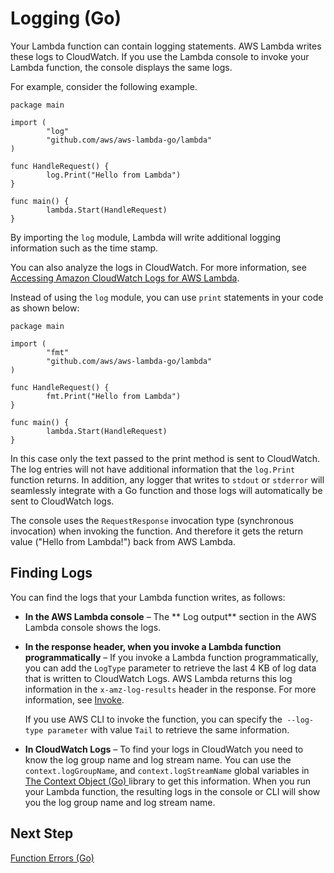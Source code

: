 # Logging \(Go\)<a name="go-programming-model-logging"></a>

Your Lambda function can contain logging statements\. AWS Lambda writes these logs to CloudWatch\. If you use the Lambda console to invoke your Lambda function, the console displays the same logs\. 

For example, consider the following example\. 

```
package main
 
import (
        "log"       
        "github.com/aws/aws-lambda-go/lambda"
)
 
func HandleRequest() {
        log.Print("Hello from Lambda")
}
 
func main() {
        lambda.Start(HandleRequest)
}
```

By importing the `log` module, Lambda will write additional logging information such as the time stamp\.

You can also analyze the logs in CloudWatch\. For more information, see [Accessing Amazon CloudWatch Logs for AWS Lambda](monitoring-functions-logs.md)\.

Instead of using the `log` module, you can use `print` statements in your code as shown below:

```
package main
 
import ( 
        "fmt"        
        "github.com/aws/aws-lambda-go/lambda"
)
 
func HandleRequest() {
        fmt.Print("Hello from Lambda")
}
 
func main() {
        lambda.Start(HandleRequest)
}
```

In this case only the text passed to the print method is sent to CloudWatch\. The log entries will not have additional information that the `log.Print` function returns\. In addition, any logger that writes to `stdout` or `stderror` will seamlessly integrate with a Go function and those logs will automatically be sent to CloudWatch logs\. 

The console uses the `RequestResponse` invocation type \(synchronous invocation\) when invoking the function\. And therefore it gets the return value \("Hello from Lambda\!"\) back from AWS Lambda\.

## Finding Logs<a name="go-logging-finding-logs"></a>

You can find the logs that your Lambda function writes, as follows:
+ **In the AWS Lambda console** – The ** Log output** section in the AWS Lambda console shows the logs\. 
+ **In the response header, when you invoke a Lambda function programmatically** – If you invoke a Lambda function programmatically, you can add the `LogType` parameter to retrieve the last 4 KB of log data that is written to CloudWatch Logs\. AWS Lambda returns this log information in the `x-amz-log-results` header in the response\. For more information, see [Invoke](API_Invoke.md)\.

  If you use AWS CLI to invoke the function, you can specify the` --log-type parameter` with value `Tail` to retrieve the same information\.
+ **In CloudWatch Logs** – To find your logs in CloudWatch you need to know the log group name and log stream name\. You can use the `context.logGroupName`, and `context.logStreamName` global variables in [The Context Object \(Go\) ](#go-programming-model-logging) library to get this information\. When you run your Lambda function, the resulting logs in the console or CLI will show you the log group name and log stream name\. 

## Next Step<a name="go-programming-model-next-step-errors"></a>

[Function Errors \(Go\) ](go-programming-model-errors.md)